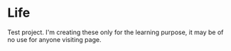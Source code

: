 # Life
Test project.
I'm creating these only for the learning purpose, it may be of no use for anyone visiting page.
